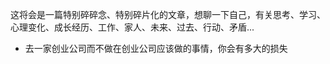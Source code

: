 这将会是一篇特别碎碎念、特别碎片化的文章，想聊一下自己，有关思考、学习、心理变化、成长经历、工作、家人、未来、过去、行动、矛盾...



* 去一家创业公司而不做在创业公司应该做的事情，你会有多大的损失



